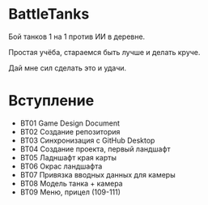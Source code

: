 # BattleTanks
Бой танков 1 на 1 против ИИ в деревне.

Простая учёба, стараемся быть лучше и делать круче.

Дай мне сил сделать это и удачи.

# Вступление
* BT01 Game Design Document
* BT02 Создание репозитория
* BT03 Синхронизация с GitHub Desktop
* BT04 Создание проекта, первый ландшафт
* BT05 Ладншафт края карты
* BT06 Окрас ландшафта
* BT07 Привязка вводных данных для камеры
* BT08 Модель танка + камера
* BT09 Меню, прицел (109-111)
